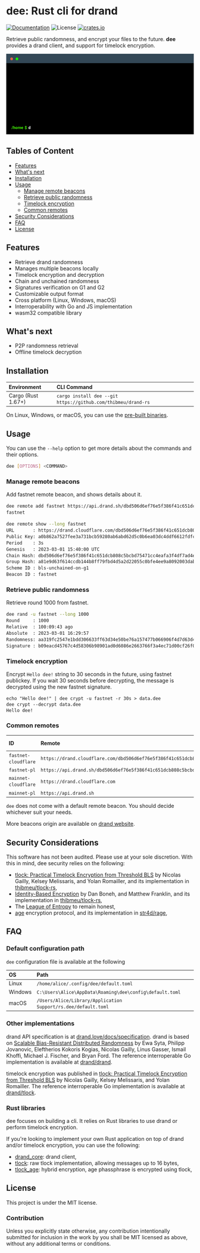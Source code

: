 # dee: Rust cli for drand

[![Documentation](https://img.shields.io/badge/docs-main-blue.svg)][Documentation]
![License](https://img.shields.io/crates/l/dee.svg)
[![crates.io](https://img.shields.io/crates/v/dee.svg)][Crates.io]

[Crates.io]: https://crates.io/crates/dee
[Documentation]: https://docs.rs/dee/

Retrieve public randomness, and encrypt your files to the future. **dee** provides a drand client, and support for timelock encryption.

<p align="center"><img src="./assets/demo.gif?raw=true"/></p>

## Tables of Content

* [Features](#features)
* [What's next](#whats-next)
* [Installation](#installation)
* [Usage](#usage)
  * [Manage remote beacons](#manage-remote-beacons)
  * [Retrieve public randomness](#retrieve-public-randomness)
  * [Timelock encryption](#timelock-encryption)
  * [Common remotes](#common-remotes)
* [Security Considerations](#security-considerations)
* [FAQ](#faq)
* [License](#license)

## Features

* Retrieve drand randomness
* Manages multiple beacons locally
* Timelock encryption and decryption
* Chain and unchained randomness
* Signatures verification on G1 and G2
* Customizable output format
* Cross platform (Linux, Windows, macOS)
* Interroperability with Go and JS implementation
* wasm32 compatible library

## What's next

* P2P randomness retrieval
* Offline timelock decryption

## Installation

| Environment | CLI Command |
|:------------|:------------|
| Cargo (Rust 1.67+) | `cargo install dee --git https://github.com/thibmeu/drand-rs` |

On Linux, Windows, or macOS, you can use the [pre-built binaries](https://github.com/thibmeu/drand-rs/releases).

## Usage

You can use the `--help` option to get more details about the commands and their options.

```bash
dee [OPTIONS] <COMMAND>
```

### Manage remote beacons

Add fastnet remote beacon, and shows details about it.
```bash
dee remote add fastnet https://api.drand.sh/dbd506d6ef76e5f386f41c651dcb808c5bcbd75471cc4eafa3f4df7ad4e4c493
fastnet
```

```bash
dee remote show --long fastnet
URL       : https://drand.cloudflare.com/dbd506d6ef76e5f386f41c651dcb808c5bcbd75471cc4eafa3f4df7ad4e4c493
Public Key: a0b862a7527fee3a731bcb59280ab6abd62d5c0b6ea03dc4ddf6612fdfc9d01f01c31542541771903475eb1ec6615f8d0df0b8b6dce385811d6dcf8cbefb8759e5e616a3dfd054c928940766d9a5b9db91e3b697e5d70a975181e007f87fca5e
Period    : 3s
Genesis   : 2023-03-01 15:40:00 UTC
Chain Hash: dbd506d6ef76e5f386f41c651dcb808c5bcbd75471cc4eafa3f4df7ad4e4c493
Group Hash: a81e9d63f614ccdb144b8ff79fbd4d5a2d22055c0bfe4ee9a8092003dab1c6c0
Scheme ID : bls-unchained-on-g1
Beacon ID : fastnet
```

### Retrieve public randomness

Retrieve round 1000 from fastnet.

```bash
dee rand -u fastnet --long 1000
Round     : 1000
Relative  : 100:09:43 ago
Absolute  : 2023-03-01 16:29:57
Randomness: aa319fc2547e1bdd306633ff63d34e50be76a157477b066906f4d7d63d4e4964
Signature : b09eacd45767c4d58306b98901ad0d6086e2663766f3a4ec71d00cf26f0f49eaf248abc7151c60cf419c4e8b37e80412
```

### Timelock encryption

Encrypt `Hello dee!` string to 30 seconds in the future, using fastnet publickey. If you wait 30 seconds before decrypting, the message is decrypted using the new fastnet signature.

```
echo "Hello dee!" | dee crypt -u fastnet -r 30s > data.dee
dee crypt --decrypt data.dee
Hello dee!
```

### Common remotes

| ID                   | Remote                                                                                          | Timelock encryption |
| :--------------------|:------------------------------------------------------------------------------------------------|:--------------------|
| `fastnet-cloudflare` | `https://drand.cloudflare.com/dbd506d6ef76e5f386f41c651dcb808c5bcbd75471cc4eafa3f4df7ad4e4c493` | Yes                 |
| `fastnet-pl`         | `https://api.drand.sh/dbd506d6ef76e5f386f41c651dcb808c5bcbd75471cc4eafa3f4df7ad4e4c493`         | Yes                 |
| `mainnet-cloudflare` | `https://drand.cloudflare.com`                                                                  | No                  |
| `mainnet-pl`         | `https://api.drand.sh`                                                                          | No                  |

`dee` does not come with a default remote beacon. You should decide whichever suit your needs.

More beacons origin are available on [drand website](https://drand.love/developer/).

## Security Considerations

This software has not been audited. Please use at your sole discretion. With this in mind, dee security relies on the following:
* [tlock: Practical Timelock Encryption from Threshold BLS](https://eprint.iacr.org/2023/189) by Nicolas Gailly, Kelsey Melissaris, and Yolan Romailler, and its implementation in [thibmeu/tlock-rs](https://github.com/thibmeu/tlock-rs),
* [Identity-Based Encryption](https://crypto.stanford.edu/~dabo/papers/bfibe.pdf) by Dan Boneh, and Matthew Franklin, and its implementation in [thibmeu/tlock-rs](https://github.com/thibmeu/tlock-rs),
* The [League of Entropy](https://www.cloudflare.com/leagueofentropy/) to remain honest,
* [age](https://github.com/C2SP/C2SP/blob/main/age.md) encryption protocol, and its implementation in [str4d/rage](https://github.com/str4d/rage),

## FAQ

### Default configuration path

`dee` configuration file is available at the following

| OS      | Path                                                           |
|:--------|:---------------------------------------------------------------|
| Linux   | `/home/alice/.config/dee/default.toml`                         |
| Windows | `C:\Users\Alice\AppData\Roaming\dee\config\default.toml`       |
| macOS   | `/Users/Alice/Library/Application Support/rs.dee/default.toml` |

### Other implementations

drand API specification is at [drand.love/docs/specification](https://drand.love/docs/specification/). drand is based on [Scalable Bias-Resistant Distributed Randomness](https://eprint.iacr.org/2016/1067) by Ewa Syta, Philipp Jovanovic, Eleftherios Kokoris Kogias, Nicolas Gailly, Linus Gasser, Ismail Khoffi, Michael J.  Fischer, and Bryan Ford.
The reference interroperable Go implementation is available at [drand/drand](https://github.com/drand/drand).

timelock encryption was published in [tlock: Practical Timelock Encryption from Threshold BLS](https://eprint.iacr.org/2023/189) by Nicolas Gailly, Kelsey Melissaris, and Yolan Romailler.
The reference interroperable Go implementation is available at [drand/tlock](https://github.com/drand/tlock).

### Rust libraries

dee focuses on building a cli. It relies on Rust libraries to use drand or perform timelock encryption.

If you're looking to implement your own Rust application on top of drand and/or timelock encryption, you can use the following:
* [drand_core](https://github.com/thibmeu/drand-rs/tree/main/drand_core): drand client,
* [tlock](https://github.com/thibmeu/tlock-rs): raw tlock implementation, allowing messages up to 16 bytes,
* [tlock_age](https://github.com/thibmeu/tlock-rs): hybrid encryption, age phassphrase is encrypted using tlock,

## License

This project is under the MIT license.

### Contribution

Unless you explicitly state otherwise, any contribution intentionally submitted for inclusion in the work by you shall be MIT licensed as above, without any additional terms or conditions.